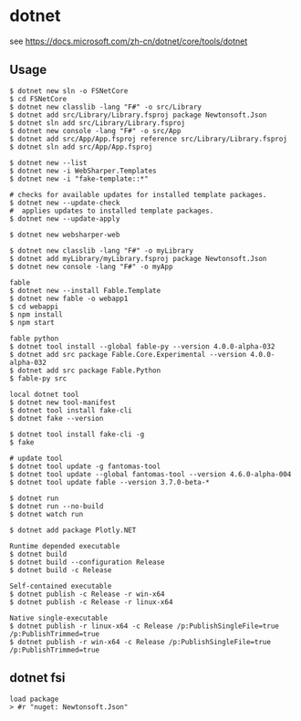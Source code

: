 # dotnet

see https://docs.microsoft.com/zh-cn/dotnet/core/tools/dotnet

## Usage

    $ dotnet new sln -o FSNetCore
    $ cd FSNetCore
    $ dotnet new classlib -lang "F#" -o src/Library
    $ dotnet add src/Library/Library.fsproj package Newtonsoft.Json
    $ dotnet sln add src/Library/Library.fsproj
    $ dotnet new console -lang "F#" -o src/App
    $ dotnet add src/App/App.fsproj reference src/Library/Library.fsproj
    $ dotnet sln add src/App/App.fsproj

    $ dotnet new --list
    $ dotnet new -i WebSharper.Templates
    $ dotnet new -i "fake-template::*"

    # checks for available updates for installed template packages.
    $ dotnet new --update-check
    #  applies updates to installed template packages.
    $ dotnet new --update-apply

    $ dotnet new websharper-web

    $ dotnet new classlib -lang "F#" -o myLibrary
    $ dotnet add myLibrary/myLibrary.fsproj package Newtonsoft.Json
    $ dotnet new console -lang "F#" -o myApp

    fable
    $ dotnet new --install Fable.Template
    $ dotnet new fable -o webapp1
    $ cd webappi
    $ npm install
    $ npm start

    fable python
    $ dotnet tool install --global fable-py --version 4.0.0-alpha-032
    $ dotnet add src package Fable.Core.Experimental --version 4.0.0-alpha-032
    $ dotnet add src package Fable.Python
    $ fable-py src

    local dotnet tool
    $ dotnet new tool-manifest
    $ dotnet tool install fake-cli
    $ dotnet fake --version

    $ dotnet tool install fake-cli -g
    $ fake

    # update tool
    $ dotnet tool update -g fantomas-tool
    $ dotnet tool update --global fantomas-tool --version 4.6.0-alpha-004
    $ dotnet tool update fable --version 3.7.0-beta-*

    $ dotnet run
    $ dotnet run --no-build
    $ dotnet watch run

    $ dotnet add package Plotly.NET

    Runtime depended executable
    $ dotnet build
    $ dotnet build --configuration Release
    $ dotnet build -c Release

    Self-contained executable
    $ dotnet publish -c Release -r win-x64
    $ dotnet publish -c Release -r linux-x64

    Native single-executable
    $ dotnet publish -r linux-x64 -c Release /p:PublishSingleFile=true /p:PublishTrimmed=true
    $ dotnet publish -r win-x64 -c Release /p:PublishSingleFile=true /p:PublishTrimmed=true

## dotnet fsi

    load package
    > #r "nuget: Newtonsoft.Json"